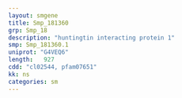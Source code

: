 ```yaml
---
layout: smgene
title: Smp_181360
grp: Smp_18
description: "huntingtin interacting protein 1"
smp: Smp_181360.1
uniprot: "G4VEQ6"
length:   927
cdd: "cl02544, pfam07651"
kk: ns
categories: sm
---
```

